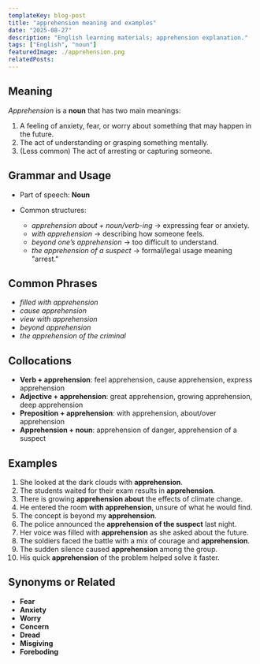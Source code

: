 ```yaml
---
templateKey: blog-post
title: "apprehension meaning and examples"
date: "2025-08-27"
description: "English learning materials; apprehension explanation."
tags: ["English", "noun"]
featuredImage: ./apprehension.png
relatedPosts:
---
```


## Meaning

_Apprehension_ is a **noun** that has two main meanings:

1. A feeling of anxiety, fear, or worry about something that may happen in the future.
2. The act of understanding or grasping something mentally.
3. (Less common) The act of arresting or capturing someone.

## Grammar and Usage

- Part of speech: **Noun**
- Common structures:

  - _apprehension about + noun/verb-ing_ → expressing fear or anxiety.
  - _with apprehension_ → describing how someone feels.
  - _beyond one’s apprehension_ → too difficult to understand.
  - _the apprehension of a suspect_ → formal/legal usage meaning "arrest."

## Common Phrases

- _filled with apprehension_
- _cause apprehension_
- _view with apprehension_
- _beyond apprehension_
- _the apprehension of the criminal_

## Collocations

- **Verb + apprehension**: feel apprehension, cause apprehension, express apprehension
- **Adjective + apprehension**: great apprehension, growing apprehension, deep apprehension
- **Preposition + apprehension**: with apprehension, about/over apprehension
- **Apprehension + noun**: apprehension of danger, apprehension of a suspect

## Examples

1. She looked at the dark clouds with **apprehension**.
2. The students waited for their exam results in **apprehension**.
3. There is growing **apprehension about** the effects of climate change.
4. He entered the room **with apprehension**, unsure of what he would find.
5. The concept is beyond my **apprehension**.
6. The police announced the **apprehension of the suspect** last night.
7. Her voice was filled with **apprehension** as she asked about the future.
8. The soldiers faced the battle with a mix of courage and **apprehension**.
9. The sudden silence caused **apprehension** among the group.
10. His quick **apprehension** of the problem helped solve it faster.

## Synonyms or Related

- **Fear**
- **Anxiety**
- **Worry**
- **Concern**
- **Dread**
- **Misgiving**
- **Foreboding**
